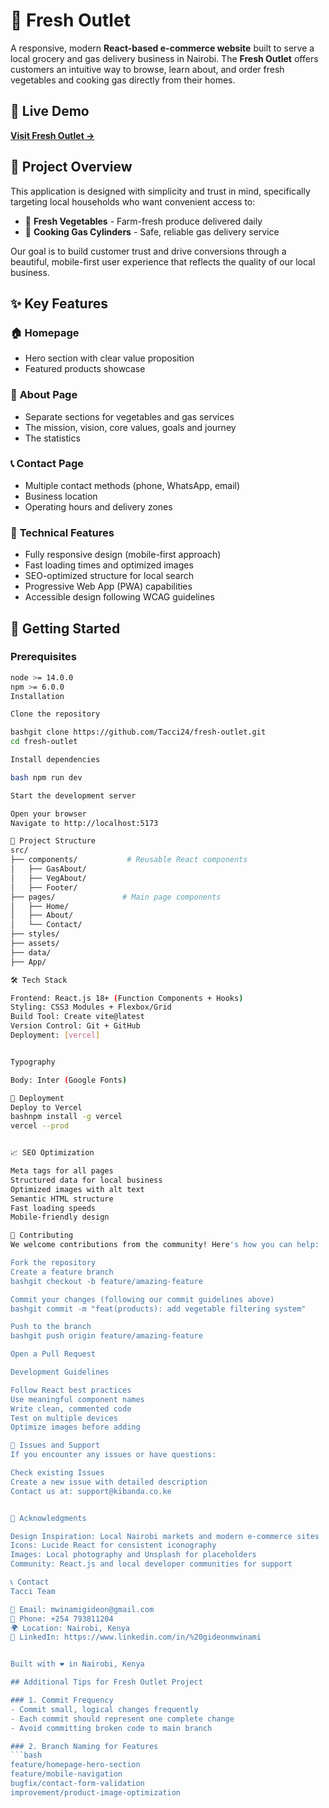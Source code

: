 # 🥬 Fresh Outlet

A responsive, modern **React-based e-commerce website** built to serve a local grocery and gas delivery business in Nairobi. The **Fresh Outlet** offers customers an intuitive way to browse, learn about, and order fresh vegetables and cooking gas directly from their homes.

## 🌟 Live Demo

**[Visit Fresh Outlet →](https://fresh-outlet.vercel.app/)**

## 🛒 Project Overview

This application is designed with simplicity and trust in mind, specifically targeting local households who want convenient access to:

- 🍅 **Fresh Vegetables** - Farm-fresh produce delivered daily
- 🧯 **Cooking Gas Cylinders** - Safe, reliable gas delivery service

Our goal is to build customer trust and drive conversions through a beautiful, mobile-first user experience that reflects the quality of our local business.

## ✨ Key Features

### 🏠 **Homepage**

- Hero section with clear value proposition
- Featured products showcase

### 🥦 **About Page**

- Separate sections for vegetables and gas services
- The mission, vision, core values, goals and journey
- The statistics

### 📞 **Contact Page**

- Multiple contact methods (phone, WhatsApp, email)
- Business location
- Operating hours and delivery zones

### 📱 **Technical Features**

- Fully responsive design (mobile-first approach)
- Fast loading times and optimized images
- SEO-optimized structure for local search
- Progressive Web App (PWA) capabilities
- Accessible design following WCAG guidelines

## 🚀 Getting Started

### Prerequisites

````bash
node >= 14.0.0
npm >= 6.0.0
Installation

Clone the repository

bashgit clone https://github.com/Tacci24/fresh-outlet.git
cd fresh-outlet

Install dependencies

bash npm run dev

Start the development server

Open your browser
Navigate to http://localhost:5173

📁 Project Structure
src/
├── components/           # Reusable React components
│   ├── GasAbout/
│   ├── VegAbout/
│   ├── Footer/
├── pages/               # Main page components
│   ├── Home/
│   ├── About/
│   └── Contact/
├── styles/
├── assets/
├── data/
├── App/

🛠️ Tech Stack

Frontend: React.js 18+ (Function Components + Hooks)
Styling: CSS3 Modules + Flexbox/Grid
Build Tool: Create vite@latest
Version Control: Git + GitHub
Deployment: [vercel]


Typography

Body: Inter (Google Fonts)

🚀 Deployment
Deploy to Vercel
bashnpm install -g vercel
vercel --prod


📈 SEO Optimization

Meta tags for all pages
Structured data for local business
Optimized images with alt text
Semantic HTML structure
Fast loading speeds
Mobile-friendly design

🤝 Contributing
We welcome contributions from the community! Here's how you can help:

Fork the repository
Create a feature branch
bashgit checkout -b feature/amazing-feature

Commit your changes (following our commit guidelines above)
bashgit commit -m "feat(products): add vegetable filtering system"

Push to the branch
bashgit push origin feature/amazing-feature

Open a Pull Request

Development Guidelines

Follow React best practices
Use meaningful component names
Write clean, commented code
Test on multiple devices
Optimize images before adding

🐛 Issues and Support
If you encounter any issues or have questions:

Check existing Issues
Create a new issue with detailed description
Contact us at: support@kibanda.co.ke


🙏 Acknowledgments

Design Inspiration: Local Nairobi markets and modern e-commerce sites
Icons: Lucide React for consistent iconography
Images: Local photography and Unsplash for placeholders
Community: React.js and local developer communities for support

📞 Contact
Tacci Team

📧 Email: mwinamigideon@gmail.com
📱 Phone: +254 793811204
🌍 Location: Nairobi, Kenya
💼 LinkedIn: https://www.linkedin.com/in/%20gideonmwinami


Built with ❤️ in Nairobi, Kenya

## Additional Tips for Fresh Outlet Project

### 1. Commit Frequency
- Commit small, logical changes frequently
- Each commit should represent one complete change
- Avoid committing broken code to main branch

### 2. Branch Naming for Features
```bash
feature/homepage-hero-section
feature/mobile-navigation
bugfix/contact-form-validation
improvement/product-image-optimization
````

